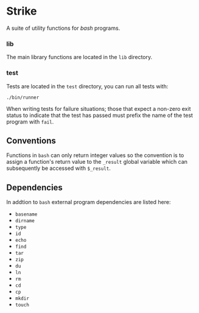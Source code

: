 # Strike

A suite of utility functions for *bash* programs.

### lib

The main library functions are located in the `lib` directory.

### test

Tests are located in the `test` directory, you can run all tests with:

	./bin/runner
	
When writing tests for failure situations; those that expect a non-zero exit status to indicate that the test has passed must prefix the name of the test program with `fail`.

## Conventions

Functions in `bash` can only return integer values so the convention is to assign a function's return value to the `_result` global variable which can subsequently be accessed with `$_result`.

## Dependencies

In addtion to `bash` external program dependencies are listed here:

* `basename`
* `dirname`
* `type`
* `id`
* `echo`
* `find`
* `tar`
* `zip`
* `du`
* `ln`
* `rm`
* `cd`
* `cp`
* `mkdir`
* `touch`